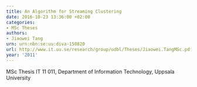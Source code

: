 ```yaml
---
title: An Algorithm for Streaming Clustering
date: 2016-10-23 13:36:00 +02:00
categories:
- MSc Theses
authors:
- Jiaowei Tang
urn: urn:nbn:se:uu:diva-150820
url: http://www.it.uu.se/research/group/udbl/Theses/Jiaowei.TangMSc.pdf
year: '2011'
---
```


MSc Thesis IT 11 011, Department of Information Technology, Uppsala University
